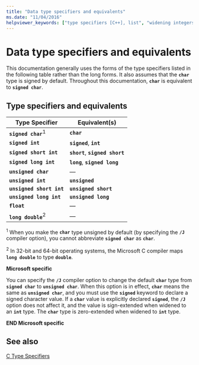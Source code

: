 ```yaml
---
title: "Data type specifiers and equivalents"
ms.date: "11/04/2016"
helpviewer_keywords: ["type specifiers [C++], list", "widening integers", "data types [C++], equivalents", "sign-extending integral types", "zero-extending", "identifiers, data type", "data types [C++], specifiers", "simple types, names", "type names [C++], simple"]
---
```

# Data type specifiers and equivalents

This documentation generally uses the forms of the type specifiers listed in the following table rather than the long forms. It also assumes that the **`char`** type is signed by default. Throughout this documentation, **`char`** is equivalent to **`signed char`**.

## Type specifiers and equivalents

| Type Specifier | Equivalent(s) |
|--|--|
| **`signed char`**<sup>1</sup> | **`char`** |
| **`signed int`** | **`signed`**, **`int`** |
| **`signed short int`** | **`short`**, **`signed short`** |
| **`signed long int`** | **`long`**, **`signed long`** |
| **`unsigned char`** | — |
| **`unsigned int`** | **`unsigned`** |
| **`unsigned short int`** | **`unsigned short`** |
| **`unsigned long int`** | **`unsigned long`** |
| **`float`** | — |
| **`long double`**<sup>2</sup> | — |

<sup>1</sup> When you make the **`char`** type unsigned by default (by specifying the **`/J`** compiler option), you cannot abbreviate **`signed char`** as **`char`**.

<sup>2</sup> In 32-bit and 64-bit operating systems, the Microsoft C compiler maps **`long double`** to type **`double`**.

**Microsoft specific**

You can specify the **`/J`** compiler option to change the default **`char`** type from **`signed char`** to **`unsigned char`**. When this option is in effect, **`char`** means the same as **`unsigned char`**, and you must use the **`signed`** keyword to declare a signed character value. If a **`char`** value is explicitly declared **`signed`**, the **`/J`** option does not affect it, and the value is sign-extended when widened to an **`int`** type. The **`char`** type is zero-extended when widened to **`int`** type.

**END Microsoft specific**

## See also

[C Type Specifiers](../c-language/c-type-specifiers.md)
